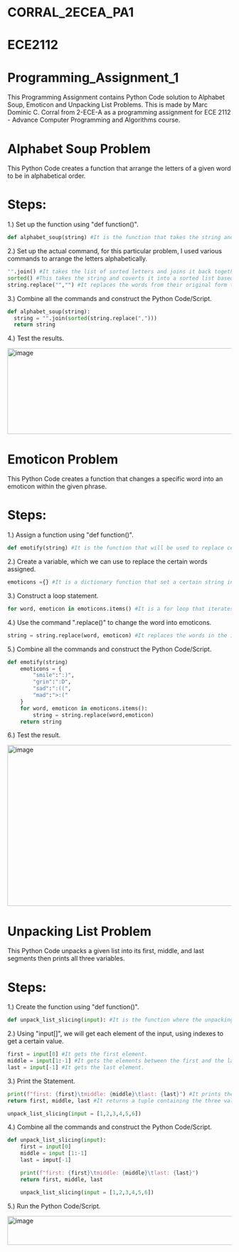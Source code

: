 # CORRAL_2ECEA_PA1

# ECE2112

# Programming_Assignment_1
This Programming Assignment contains Python Code solution to Alphabet Soup, Emoticon and Unpacking List Problems. This is made by Marc Dominic C. Corral from 2-ECE-A as a programming assignment for ECE 2112 - Advance Computer Programming and Algorithms course.

# Alphabet Soup Problem 
This Python Code creates a function that arrange the letters of a given word to be in alphabetical order.

# Steps:
1.) Set up the function using "def function()".
```python
def alphabet_soup(string) #It is the function that takes the string and rearranges it alphabetically.
```
2.) Set up the actual command, for this particular problem, I used various commands to arrange the letters alphabetically.
```python
"".join() #It takes the list of sorted letters and joins it back together into a single string.
sorted() #This takes the string and coverts it into a sorted list based on ASCII values.
string.replace("","") #It replaces the words from their original form to arranged alphabetically.
```
3.) Combine all the commands and construct the Python Code/Script.
```python
def alphabet_soup(string):
  string = "".join(sorted(string.replace(",")))
  return string
```
4.) Test the results.

<img width="1453" height="193" alt="image" src="https://github.com/user-attachments/assets/a80d7109-abf6-47fa-846d-0fa73bb479bc" />

# Emoticon Problem 
This Python Code creates a function that changes a specific word into an emoticon within the given phrase.

# Steps:
1.) Assign a function using "def function()".
```python
def emotify(string) #It is the function that will be used to replace certain strings with emoticons.
```
2.) Create a variable, which we can use to replace the certain words assigned.
```python
emoticons ={} #It is a dictionary function that set a certain string into an emoticon.
```
3.) Construct a loop statement.
```python
for word, emoticon in emoticons.items() #It is a for loop that iterates every item in the emoticons dictionary.
```
4.) Use the command ".replace()" to change the word into emoticons.
```python
string = string.replace(word, emoticon) #It replaces the words in the input with their respective set of emoticons.
```
5.) Combine all the commands and construct the Python Code/Script.
```python
def emotify(string)
    emoticons = {
        "smile":":)",
        "grin":":D",
        "sad":":((",
        "mad":">:("
    }
    for word, emoticon in emoticons.items():
        string = string.replace(word,emoticon)
    return string
```
6.) Test the result.

<img width="1454" height="362" alt="image" src="https://github.com/user-attachments/assets/ffeae4d2-a33d-4996-9ef9-cbfad1a2edf1" />

# Unpacking List Problem 
This Python Code unpacks a given list into its first, middle, and last segments then prints all three variables.

# Steps:
1.) Create the function using "def function()".
```python
def unpack_list_slicing(input): #It is the function where the unpacking is made.
```
2.) Using "input[]", we will get each element of the input, using indexes to get a certain value.
```python
first = input[0] #It gets the first element.
middle = input[1:-1] #It gets the elements between the first and the last.
last = input[-1] #It gets the last element.
```
3.) Print the Statement.
```python
print(f"first: {first}\tmiddle: {middle}\tlast: {last}") #It prints the formatted output with tab spacing (\t)
return first, middle, last #It returns a tuple containing the three values.

unpack_list_slicing(input = [1,2,3,4,5,6])
```
4.) Combine all the commands and construct the Python Code/Script.
```python
def unpack_list_slicing(input):
    first = input[0]
    middle = input [1:-1]
    last = imput[-1]

    print(f"first: {first}\tmiddle: {middle}\tlast: {last}")
    return first, middle, last

    unpack_list_slicing(input = [1,2,3,4,5,6])
```
5.) Run the Python Code/Script.

<img width="562" height="65" alt="image" src="https://github.com/user-attachments/assets/459e2df1-b397-4b6b-9f1b-0e0a1fb8683a" />
